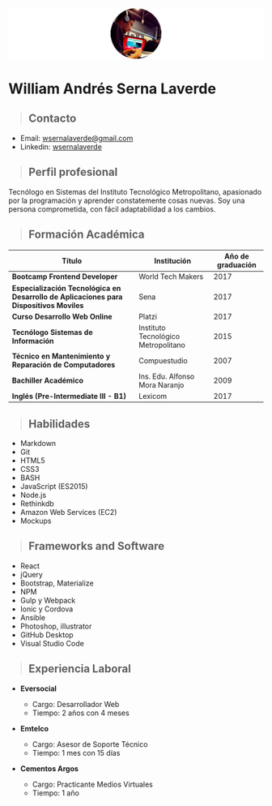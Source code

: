 ![Foto William Serna](/img/img-headercv.png)


# William Andrés Serna Laverde

> ## Contacto

- Email: [wsernalaverde@gmail.com](mailto:wsernalaverde@gmail.com)
- Linkedin: [wsernalaverde](https://www.linkedin.com/in/wsernalaverde/)

> ## Perfil profesional

Tecnólogo en Sistemas del Instituto Tecnológico Metropolitano, apasionado por la programación y aprender constatemente cosas nuevas. Soy una persona comprometida, con fácil adaptabilidad a los cambios.

> ## Formación Académica

Título | Institución | Año de graduación
------ | ----------- | -----------------
**Bootcamp Frontend Developer** | World Tech Makers | 2017
**Especialización Tecnológica en Desarrollo de Aplicaciones para Dispositivos Moviles**  | Sena | 2017
**Curso Desarrollo Web Online**       | Platzi | 2017
**Tecnólogo Sistemas de Información** | Instituto Tecnológico Metropolitano     |     2015
**Técnico en Mantenimiento y Reparación de Computadores** | Compuestudio | 2007
**Bachiller Académico** | Ins. Edu. Alfonso Mora Naranjo | 2009
**Inglés (Pre-Intermediate III - B1)** | Lexicom | 2017

> ## Habilidades

- Markdown
- Git
- HTML5
- CSS3
- BASH
- JavaScript (ES2015)
- Node.js
- Rethinkdb
- Amazon Web Services (EC2)
- Mockups

> ## Frameworks and Software

- React
- jQuery
- Bootstrap, Materialize
- NPM
- Gulp y Webpack
- Ionic y Cordova
- Ansible
- Photoshop, illustrator
- GitHub Desktop
- Visual Studio Code

> ## Experiencia Laboral

- **Eversocial**
  - Cargo: Desarrollador Web
  - Tiempo: 2 años con 4 meses
  
- **Emtelco**
  - Cargo: Asesor de Soporte Técnico
  - Tiempo: 1 mes con 15 días

- **Cementos Argos**
  - Cargo: Practicante Medios Virtuales
  - Tiempo: 1 año

